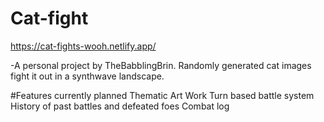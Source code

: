 # Cat-fight
https://cat-fights-wooh.netlify.app/

-A personal project by TheBabblingBrin. Randomly generated cat images fight it out in a synthwave landscape. 


#Features currently planned
Thematic Art Work
Turn based battle system
History of past battles and defeated foes
Combat log
